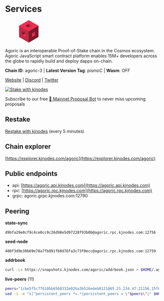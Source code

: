 # Services

<figure><img src="https://raw.githubusercontent.com/kj89/cosmos-images/main/logos/agoric.png" alt=""><figcaption></figcaption></figure>

Agoric is an interoperable Proof-of-Stake chain in the Cosmos ecosystem.  Agoric JavaScript smart contract platform enables 15M+ developers across the  globe to rapidly build and deploy dapps on-chain.

**Chain ID**: agoric-3 | **Latest Version Tag**: pismoC | **Wasm**: OFF

[Website](https://agoric.com) | [Discord](https://discord.com/invite/qDW8DRes4s) | [Twitter](https://twitter.com/agoric)

[![Stake with kjnodes](https://i.ibb.co/cr44Q8j/button-stake-with-kjnodes.png)](https://restake.app/agoric/agoricvaloper1ku5sm2twlsywdrp4wz3kfwgyrtqtp0lpr3nvk8)

Subscribe to our free [🤖 Mainnet Proposal Bot](https://t.me/kjnodes_proposal_bot) to never miss upcoming proposals

## Restake

[Restake with kjnodes](https://restake.app/agoric/agoricvaloper1ku5sm2twlsywdrp4wz3kfwgyrtqtp0lpr3nvk8) (every 5 minutes)
## Chain explorer
[https://explorer.kjnodes.com/agoric](https://explorer.kjnodes.com/agoric)

## Public endpoints

* api: [https://agoric.api.kjnodes.com](https://agoric.api.kjnodes.com)
* rpc: [https://agoric.rpc.kjnodes.com](https://agoric.rpc.kjnodes.com)
* grpc: agoric.grpc.kjnodes.com:12790

## Peering

**state-sync**

```text
d9bfa29e0cf9c4ce0cc9c26d98e5d97228f93b0b@agoric.rpc.kjnodes.com:12756
```

**seed-node**

```text
400f3d9e30b69e78a7fb891f60d76fa3c73f0ecc@agoric.rpc.kjnodes.com:12759
```

**addrbook**
```bash
curl -Ls https://snapshots.kjnodes.com/agoric/addrbook.json > $HOME/.agoric/config/addrbook.json
```

**live-peers** (11)
```bash
peers="1cbe5f5c77610bb6568332e026a3b516edeb0121@65.21.234.47:21156,15f63de308337b66d8918ffaa74c6e956991bee9@138.201.120.161:28357,506f9bca6ce2f29a2556427f90693a8ee1b100ff@178.128.238.183:26060,9d2bf3feb8a0a95ccce16a94f926d1c5ddad5190@65.108.121.110:12656,9ed68bef54712b46713ac755ab7a6e7ad30694ef@192.99.44.79:14456,3d7d9eac612775c9530e990c44092d7ff55dbb83@95.216.39.109:26656,ca4c3b9d0cf78d934a3b972c328db2e4a9a66c42@64.32.40.114:26656,d56af8cb0716909f9b804e7dec8c1d34ae4eed16@65.108.142.81:26676,f095bb53006ebddcbbf29c8df70dddcba6419e36@142.93.145.13:26656,e70955351f601ea5be9a9bf41032949a777f31b3@207.244.255.229:10003,d9bfa29e0cf9c4ce0cc9c26d98e5d97228f93b0b@65.109.88.38:12756"
sed -i -e "s|^persistent_peers *=.*|persistent_peers = \"$peers\"|" $HOME/.agoric/config/config.toml
```
